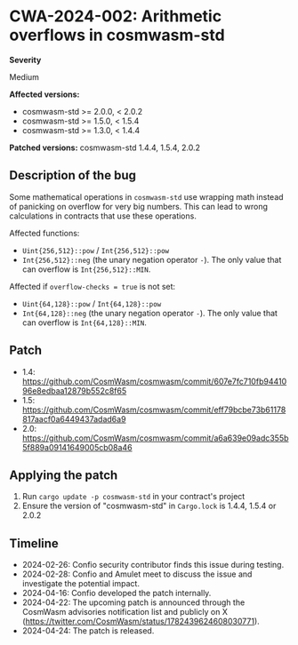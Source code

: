 # CWA-2024-002: Arithmetic overflows in cosmwasm-std

**Severity**

Medium

**Affected versions:**

- cosmwasm-std >= 2.0.0, < 2.0.2
- cosmwasm-std >= 1.5.0, < 1.5.4
- cosmwasm-std >= 1.3.0, < 1.4.4

**Patched versions:** cosmwasm-std 1.4.4, 1.5.4, 2.0.2

## Description of the bug

Some mathematical operations in `cosmwasm-std` use wrapping math instead of
panicking on overflow for very big numbers. This can lead to wrong calculations in contracts
that use these operations.

Affected functions:

- `Uint{256,512}::pow` / `Int{256,512}::pow`
- `Int{256,512}::neg` (the unary negation operator `-`). The only value that can overflow is `Int{256,512}::MIN`.

Affected if `overflow-checks = true` is not set:

- `Uint{64,128}::pow` / `Int{64,128}::pow`
- `Int{64,128}::neg` (the unary negation operator `-`). The only value that can overflow is `Int{64,128}::MIN`.

## Patch

- 1.4: https://github.com/CosmWasm/cosmwasm/commit/607e7fc710fb9441096e8edbaa12879b552c8f65
- 1.5: https://github.com/CosmWasm/cosmwasm/commit/eff79bcbe73b61178817aacf0a6449437adad6a9
- 2.0: https://github.com/CosmWasm/cosmwasm/commit/a6a639e09adc355b5f889a09141649005cb08a46

## Applying the patch

1. Run `cargo update -p cosmwasm-std` in your contract's project
2. Ensure the version of "cosmwasm-std" in `Cargo.lock` is 1.4.4, 1.5.4 or 2.0.2

## Timeline

- 2024-02-26: Confio security contributor finds this issue during testing.
- 2024-02-28: Confio and Amulet meet to discuss the issue and investigate the potential impact.
- 2024-04-16: Confio developed the patch internally.
- 2024-04-22: The upcoming patch is announced through the CosmWasm advisories notification list and publicly on X (https://twitter.com/CosmWasm/status/1782439624608030771).
- 2024-04-24: The patch is released.
